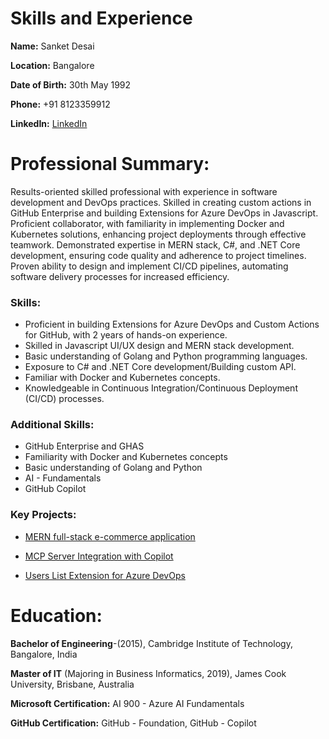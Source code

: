 <h1>Skills and Experience</h1>
<div data-iframe-width="150" data-iframe-height="270" data-share-badge-id="1e5ef723-909d-4203-940a-5c83f7414d82" data-share-badge-host="https://www.credly.com"></div>
<div data-iframe-width="150" data-iframe-height="270" data-share-badge-id="b102207a-e6e5-4e8e-b8df-2186b72b8068" data-share-badge-host="https://www.credly.com"></div><script type="text/javascript" async src="//cdn.credly.com/assets/utilities/embed.js"></script>
<script type="text/javascript" async src="//cdn.credly.com/assets/utilities/embed.js"></script>
<p><b>Name:</b>  Sanket Desai</p> 
<p><b>Location:</b>  Bangalore</p>
<p><b>Date of Birth:</b>  30th May 1992</p>
<p><b>Phone:</b>  +91 8123359912</p>
<p><b>LinkedIn:</b>  <a href="https://www.linkedin.com/in/sanket-desai-7a966b179/">LinkedIn</a></p>

# Professional Summary:

Results-oriented skilled professional with experience in software development and DevOps
practices. Skilled in creating custom actions in GitHub Enterprise and building Extensions
for Azure DevOps in Javascript. Proficient collaborator, with familiarity in implementing
Docker and Kubernetes solutions, enhancing project deployments through effective
teamwork. Demonstrated expertise in MERN stack, C#, and .NET Core development,
ensuring code quality and adherence to project timelines. Proven ability to design and
implement CI/CD pipelines, automating software delivery processes for increased efficiency.

### Skills:

*   Proficient in building Extensions for Azure DevOps and Custom Actions for GitHub, with 2 years of hands-on experience.
*   Skilled in Javascript UI/UX design and MERN stack development.
*   Basic understanding of Golang and Python programming languages.
*    Exposure to C# and .NET Core development/Building custom API.
*    Familiar with Docker and Kubernetes concepts.
*    Knowledgeable in Continuous Integration/Continuous Deployment (CI/CD) processes.

### Additional Skills:

*   GitHub Enterprise and GHAS
*   Familiarity with Docker and Kubernetes concepts
*   Basic understanding of Golang and Python
*   AI - Fundamentals
*   GitHub Copilot
  
###  Key Projects:

*   <p><a href="https://mush-kmoak.mongodbstitch.com/">MERN full-stack e-commerce application</a></p>
*   <p><a href="https://marketplace.visualstudio.com/items?itemName=sanketdesai.sanket-mcp-vscode">MCP Server Integration with Copilot</a></p>
*   <p><a href="https://marketplace.visualstudio.com/items?itemName=canarysautomationspvtltd.projectuserlist">Users List Extension for Azure DevOps</a></p>

# Education:

<p><b>Bachelor of Engineering</b>-(2015), Cambridge Institute of Technology, Bangalore, India</p>
<p><b>Master of IT</b> (Majoring in Business Informatics, 2019), James Cook University, Brisbane, Australia</p>
<p><b>Microsoft Certification:</b> AI 900 - Azure AI Fundamentals</p>
<p><b>GitHub Certification:</b> GitHub - Foundation, GitHub - Copilot</p>
